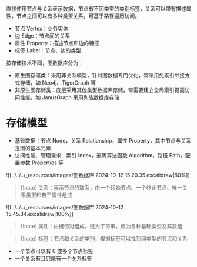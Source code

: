 直接使用节点与关系表示数据，节点有不同类型的类别标签，关系可以带有描述属性，节点之间可以有多种类型关系，可基于路径遍历访问。
- 节点 Vertex：业务实体
- 边 Edge：节点间的关系
- 属性 Property：描述节点和边的特征
- 标签 Label：节点、边的类型

按存储技术不同，图数据库分为：
- 原生图存储类：采用非关系模型，针对图数据专门优化，常采用免索引邻接方式存储，如 Neo4j、TigerGraph 等
- 非原生图存储类：底层采用其他类型数据库存储，常需要建立全局索引提高访问性能，如 JanusGraph 采用列族数据库存储

# 存储模型

- 基础数据：节点 Node，关系 Relationship，属性 Property，其中节点与关系是图的基本元素
- 访问性能、管理需求：索引 Index，遍历算法函数 Algorithm，路径 Path，配置参数 Properties 等

![[../../../_resources/images/图数据库 2024-10-12 15.20.35.excalidraw|80%]]

> [!note] 关系：表示节点的联系，由一个起始节点、一个终止节点、唯一关系类型和若干属性组成

![[../../../_resources/images/图数据库 2024-10-12 15.45.34.excalidraw|100%]]

> [!note] 属性：由键值对组成，键为字符串，值为各种基础类型及其数组

> [!note] 标签：节点和关系的类别，根据标签可以找到同类型的节点和关系

- 一个节点可以有 0 或多个节点标签
- 一个关系有且只能有一个关系标签

